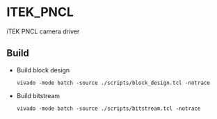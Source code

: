 # ITEK_PNCL
iTEK PNCL camera driver

## Build
* Build block design
    ```
    vivado -mode batch -source ./scripts/block_design.tcl -notrace
    ```

* Build bitstream
    ```
    vivado -mode batch -source ./scripts/bitstream.tcl -notrace
    ```
